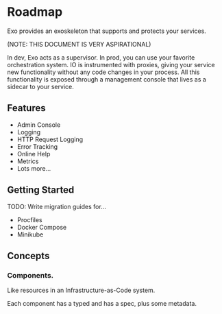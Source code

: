 # Roadmap

Exo provides an exoskeleton that supports and protects your services.

(NOTE: THIS DOCUMENT IS VERY ASPIRATIONAL)

In dev, Exo acts as a supervisor. In prod, you can use your favorite
orchestration system. IO is instrumented with proxies, giving your service new
functionality without any code changes in your process. All this functionality
is exposed through a management console that lives as a sidecar to your
service.

## Features

- Admin Console
- Logging
- HTTP Request Logging
- Error Tracking
- Online Help
- Metrics
- Lots more...

## Getting Started

TODO: Write migration guides for...

- Procfiles
- Docker Compose
- Minikube

## Concepts

### Components.

Like resources in an Infrastructure-as-Code system.

Each component has a typed and has a spec, plus some metadata.
